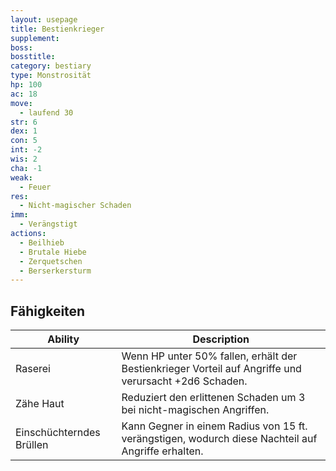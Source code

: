 ```yaml
---
layout: usepage
title: Bestienkrieger
supplement: 
boss: 
bosstitle:
category: bestiary
type: Monstrosität
hp: 100
ac: 18
move:
  - laufend 30
str: 6
dex: 1
con: 5
int: -2
wis: 2
cha: -1
weak:
  - Feuer
res:
  - Nicht-magischer Schaden
imm:
  - Verängstigt
actions:
  - Beilhieb
  - Brutale Hiebe
  - Zerquetschen
  - Berserkersturm
---
```


<!--more-->

## Fähigkeiten

| Ability                  | Description                                                                                           |
|--------------------------|-------------------------------------------------------------------------------------------------------|
| Raserei                  | Wenn HP unter 50% fallen, erhält der Bestienkrieger Vorteil auf Angriffe und verursacht +2d6 Schaden. |
| Zähe Haut                | Reduziert den erlittenen Schaden um 3 bei nicht-magischen Angriffen.                                  |
| Einschüchterndes Brüllen | Kann Gegner in einem Radius von 15 ft. verängstigen, wodurch diese Nachteil auf Angriffe erhalten.    |